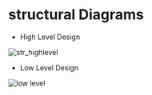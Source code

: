 
# structural Diagrams 

  * High Level Design

![str_highlevel](https://user-images.githubusercontent.com/82767035/163661782-a5027f71-0230-464e-a36e-49dee241c1b1.png)


  * Low Level Design

![low level](https://user-images.githubusercontent.com/82767035/163683865-57e0f9ce-4590-47f1-966d-d1c2de005d61.png)


